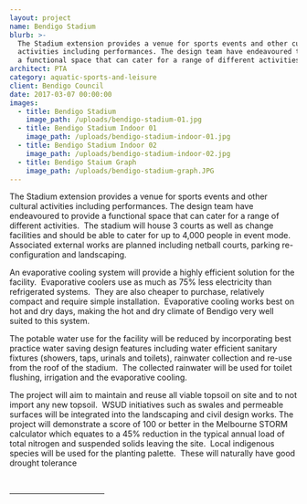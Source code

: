 ```yaml
---
layout: project
name: Bendigo Stadium
blurb: >-
  The Stadium extension provides a venue for sports events and other cultural
  activities including performances. The design team have endeavoured to provide
  a functional space that can cater for a range of different activities.
architect: PTA
category: aquatic-sports-and-leisure
client: Bendigo Council
date: 2017-03-07 00:00:00
images:
  - title: Bendigo Stadium
    image_path: /uploads/bendigo-stadium-01.jpg
  - title: Bendigo Stadium Indoor 01
    image_path: /uploads/bendigo-stadium-indoor-01.jpg
  - title: Bendigo Stadium Indoor 02
    image_path: /uploads/bendigo-stadium-indoor-02.jpg
  - title: Bendigo Staium Graph
    image_path: /uploads/bendigo-stadium-graph.JPG
---
```



The Stadium extension provides a venue for sports events and other cultural activities including performances. The design team have endeavoured to provide a functional space that can cater for a range of different activities.&nbsp; The stadium will house 3 courts as well as change facilities and should be able to cater for up to 4,000 people in event mode. Associated external works are planned including netball courts, parking re-configuration and landscaping.

An evaporative cooling system will provide a highly efficient solution for the facility.&nbsp; Evaporative coolers use as much as 75% less electricity than refrigerated systems.&nbsp; They are also cheaper to purchase, relatively compact and require simple installation.&nbsp; Evaporative cooling works best on hot and dry days, making the hot and dry climate of Bendigo very well suited to this system.

The potable water use for the facility will be reduced by incorporating best practice water saving design features including water efficient sanitary fixtures (showers, taps, urinals and toilets), rainwater collection and re-use from the roof of the stadium.&nbsp; The collected rainwater will be used for toilet flushing, irrigation and the evaporative cooling.

The project will aim to maintain and reuse all viable topsoil on site and to not import any new topsoil.&nbsp; WSUD initiatives such as swales and permeable surfaces will be integrated into the landscaping and civil design works. The project will demonstrate a score of 100 or better in the Melbourne STORM calculator which equates to a 45% reduction in the typical annual load of total nitrogen and suspended solids leaving the site.&nbsp; Local indigenous species will be used for the planting palette.&nbsp; These will naturally have good drought tolerance

<div>&nbsp;<hr width="33%" size="1" align="left" /><div id="ftn1"><p>&nbsp;</p></div></div>